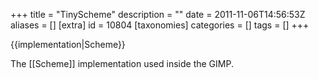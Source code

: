 +++
title = "TinyScheme"
description = ""
date = 2011-11-06T14:56:53Z
aliases = []
[extra]
id = 10804
[taxonomies]
categories = []
tags = []
+++

{{implementation|Scheme}}

The [[Scheme]] implementation used inside the GIMP.
